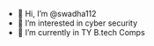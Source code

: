 - 👋 Hi, I’m @swadha112
- 👀 I’m interested in cyber security
- 🌱 I’m currently in TY B.tech Comps


<!---
swadha112/swadha112 is a ✨ special ✨ repository because its `README.md` (this file) appears on your GitHub profile.
You can click the Preview link to take a look at your changes.
--->
